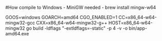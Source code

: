 #How compile to Windows - MiniGW needed - brew install mingw-w64


GOOS=windows GOARCH=amd64 CGO_ENABLED=1 CC=x86_64-w64-mingw32-gcc CXX=x86_64-w64-mingw32-g++ HOST=x86_64-w64-mingw32 go build -ldflags "-extldflags=-static" -p 4 -v -o bin/app-amd64.exe